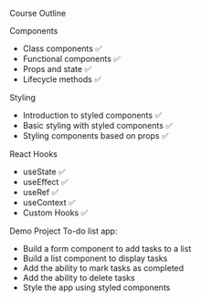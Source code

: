 Course Outline

Components
* Class components ✅
* Functional components ✅
* Props and state ✅
* Lifecycle methods ✅

Styling
* Introduction to styled components ✅
* Basic styling with styled components ✅
* Styling components based on props ✅

React Hooks
* useState ✅
* useEffect ✅
* useRef ✅
* useContext ✅
* Custom Hooks ✅

Demo Project
To-do list app:
* Build a form component to add tasks to a list
* Build a list component to display tasks
* Add the ability to mark tasks as completed
* Add the ability to delete tasks
* Style the app using styled components